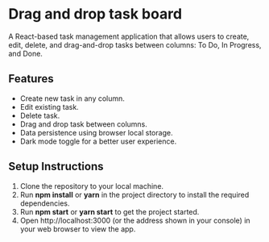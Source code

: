 # Drag and drop task board

A React-based task management application that allows users to create, edit, delete, and drag-and-drop tasks between columns: To Do, In Progress, and Done.

## Features

- Create new task in any column.
- Edit existing task.
- Delete task.
- Drag and drop task between columns.
- Data persistence using browser local storage.
- Dark mode toggle for a better user experience.

## Setup Instructions

1. Clone the repository to your local machine.
2. Run **npm install** or **yarn** in the project directory to install the required dependencies.
3. Run **npm start** or **yarn start** to get the project started.
4. Open http://localhost:3000 (or the address shown in your console) in your web browser to view the app.
